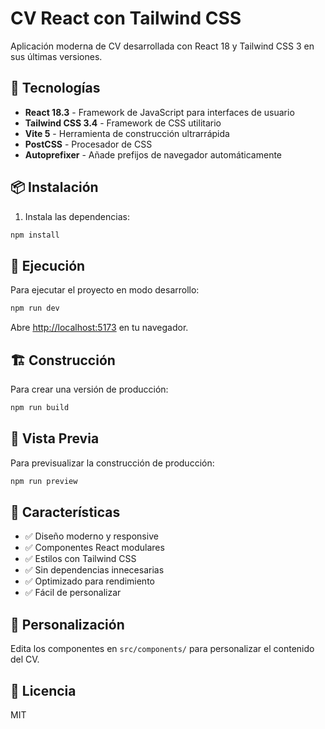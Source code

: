 # CV React con Tailwind CSS

Aplicación moderna de CV desarrollada con React 18 y Tailwind CSS 3 en sus últimas versiones.

## 🚀 Tecnologías

- **React 18.3** - Framework de JavaScript para interfaces de usuario
- **Tailwind CSS 3.4** - Framework de CSS utilitario
- **Vite 5** - Herramienta de construcción ultrarrápida
- **PostCSS** - Procesador de CSS
- **Autoprefixer** - Añade prefijos de navegador automáticamente

## 📦 Instalación

1. Instala las dependencias:

```bash
npm install
```

## 🏃 Ejecución

Para ejecutar el proyecto en modo desarrollo:

```bash
npm run dev
```

Abre [http://localhost:5173](http://localhost:5173) en tu navegador.

## 🏗️ Construcción

Para crear una versión de producción:

```bash
npm run build
```

## 👀 Vista Previa

Para previsualizar la construcción de producción:

```bash
npm run preview
```

## 📝 Características

- ✅ Diseño moderno y responsive
- ✅ Componentes React modulares
- ✅ Estilos con Tailwind CSS
- ✅ Sin dependencias innecesarias
- ✅ Optimizado para rendimiento
- ✅ Fácil de personalizar

## 🎨 Personalización

Edita los componentes en `src/components/` para personalizar el contenido del CV.

## 📄 Licencia

MIT

